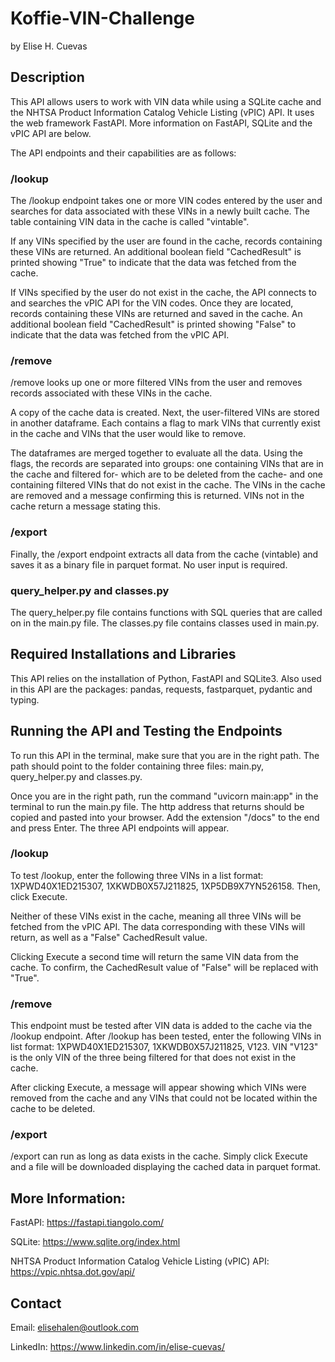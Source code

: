 # Koffie-VIN-Challenge
by Elise H. Cuevas

## Description

This API allows users to work with VIN data while using a SQLite cache and the NHTSA Product Information Catalog Vehicle Listing (vPIC) API. It uses the web framework FastAPI. More information on FastAPI, SQLite and the vPIC API are below.

The API endpoints and their capabilities are as follows:

### /lookup

The /lookup endpoint takes one or more VIN codes entered by the user and searches for data associated with these VINs in a newly built cache. The table containing VIN data in the cache is called "vintable".

If any VINs specified by the user are found in the cache, records containing these VINs are returned. An additional boolean field "CachedResult" is printed showing "True" to indicate that the data was fetched from the cache.

If VINs specified by the user do not exist in the cache, the API connects to and searches the vPIC API for the VIN codes. Once they are located, records containing these VINs are returned and saved in the cache. An additional boolean field "CachedResult" is printed showing "False" to indicate that the data was fetched from the vPIC API.

### /remove

/remove looks up one or more filtered VINs from the user and removes records associated with these VINs in the cache.

A copy of the cache data is created. Next, the user-filtered VINs are stored in another dataframe. Each contains a flag to mark VINs that currently exist in the cache and VINs that the user would like to remove. 

The dataframes are merged together to evaluate all the data. Using the flags, the records are separated into groups: one containing VINs that are in the cache and filtered for- which are to be deleted from the cache- and one containing filtered VINs that do not exist in the cache. The VINs in the cache are removed and a message confirming this is returned. VINs not in the cache return a message stating this.

### /export

Finally, the /export endpoint extracts all data from the cache (vintable) and saves it as a binary file in parquet format. No user input is required.

### query_helper.py and classes.py

The query_helper.py file contains functions with SQL queries that are called on in the main.py file. The classes.py file contains classes used in main.py.

## Required Installations and Libraries

This API relies on the installation of Python, FastAPI and SQLite3. Also used in this API are the packages: pandas, requests, fastparquet, pydantic and typing.

## Running the API and Testing the Endpoints

To run this API in the terminal, make sure that you are in the right path. The path should point to the folder containing three files: main.py, query_helper.py and classes.py.

Once you are in the right path, run the command "uvicorn main:app" in the terminal to run the main.py file. The http address that returns should be copied and pasted into your browser. Add the extension "/docs" to the end and press Enter. The three API endpoints will appear.

### /lookup

To test /lookup, enter the following three VINs in a list format: 1XPWD40X1ED215307, 1XKWDB0X57J211825, 1XP5DB9X7YN526158. Then, click Execute.

Neither of these VINs exist in the cache, meaning all three VINs will be fetched from the vPIC API. The data corresponding with these VINs will return, as well as a "False" CachedResult value.

Clicking Execute a second time will return the same VIN data from the cache. To confirm, the CachedResult value of "False" will be replaced with "True".

### /remove

This endpoint must be tested after VIN data is added to the cache via the /lookup endpoint. After /lookup has been tested, enter the following VINs in list format: 1XPWD40X1ED215307, 1XKWDB0X57J211825, V123. VIN "V123" is the only VIN of the three being filtered for that does not exist in the cache.

After clicking Execute, a message will appear showing which VINs were removed from the cache and any VINs that could not be located within the cache to be deleted.

### /export

/export can run as long as data exists in the cache. Simply click Execute and a file will be downloaded displaying the cached data in parquet format.


## More Information:

FastAPI:
https://fastapi.tiangolo.com/ 

SQLite:
https://www.sqlite.org/index.html

NHTSA Product Information Catalog Vehicle Listing (vPIC) API:
https://vpic.nhtsa.dot.gov/api/


## Contact

Email: elisehalen@outlook.com

LinkedIn: https://www.linkedin.com/in/elise-cuevas/
